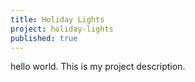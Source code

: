 ```yaml
---
title: Holiday Lights
project: holiday-lights
published: true
---
```


hello world. This is my project description.
